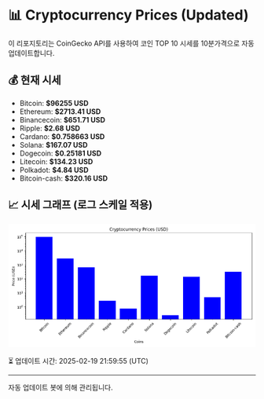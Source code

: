 
# 📊 Cryptocurrency Prices (Updated)

이 리포지토리는 CoinGecko API를 사용하여 코인 TOP 10 시세를 10분가격으로 자동 업데이트합니다.

## 💰 현재 시세
- Bitcoin: **$96255 USD**
- Ethereum: **$2713.41 USD**
- Binancecoin: **$651.71 USD**
- Ripple: **$2.68 USD**
- Cardano: **$0.758663 USD**
- Solana: **$167.07 USD**
- Dogecoin: **$0.25181 USD**
- Litecoin: **$134.23 USD**
- Polkadot: **$4.84 USD**
- Bitcoin-cash: **$320.16 USD**

## 📈 시세 그래프 (로그 스케일 적용)
![Crypto Prices](crypto_prices.png)

⏳ 업데이트 시간: 2025-02-19 21:59:55 (UTC)

---
자동 업데이트 봇에 의해 관리됩니다.
